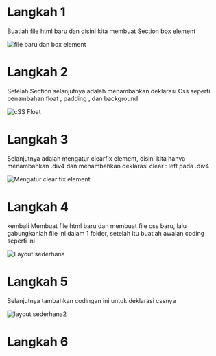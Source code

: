 # Langkah 1
Buatlah file html baru dan disini kita membuat Section box element

![file baru dan box element](https://user-images.githubusercontent.com/81844622/115722694-7143c780-a3a9-11eb-86a1-1a285af9f373.jpg)

# Langkah 2
Setelah Section selanjutnya adalah menambahkan deklarasi Css seperti penambahan float , padding , dan background

![cSS Float](https://user-images.githubusercontent.com/81844622/115724025-c3391d00-a3aa-11eb-8a62-791292b41d9c.jpg)

# Langkah 3
Selanjutnya adalah mengatur clearfix element, disini kita hanya menambahkan .div4 dan menambahkan deklarasi clear : left pada .div4

![Mengatur clear fix element](https://user-images.githubusercontent.com/81844622/115724637-56725280-a3ab-11eb-896b-33a3640fdc2e.jpg)

# Langkah 4
kembali Membuat file html baru dan membuat file css baru, lalu gabungkanlah file ini dalam 1 folder, setelah itu buatlah awalan coding seperti ini

![Layout sederhana](https://user-images.githubusercontent.com/81844622/115726706-2b88fe00-a3ad-11eb-8aaf-793b48326460.jpg)

# Langkah 5

Selanjutnya tambahkan codingan ini untuk deklarasi cssnya

![layout sederhana2](https://user-images.githubusercontent.com/81844622/115727006-6db23f80-a3ad-11eb-83b1-d845432841e1.jpg)

# Langkah 6






